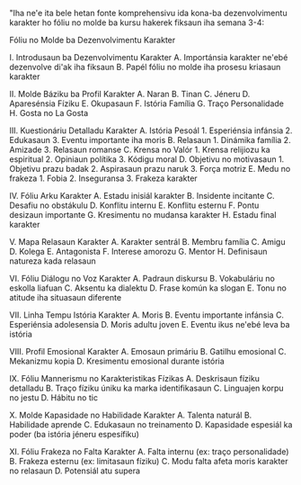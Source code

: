 "Iha ne'e ita bele hetan fonte komprehensivu ida kona-ba dezenvolvimentu karakter ho fóliu no molde ba kursu hakerek fiksaun iha semana 3-4:

Fóliu no Molde ba Dezenvolvimentu Karakter

I. Introdusaun ba Dezenvolvimentu Karakter
   A. Importánsia karakter ne'ebé dezenvolve di'ak iha fiksaun
   B. Papél fóliu no molde iha prosesu kriasaun karakter

II. Molde Báziku ba Profil Karakter
    A. Naran
    B. Tinan
    C. Jéneru
    D. Aparesénsia Fíziku
    E. Okupasaun
    F. Istória Família
    G. Traço Personalidade
    H. Gosta no La Gosta

III. Kuestionáriu Detalladu Karakter
     A. Istória Pesoál
        1. Esperiénsia infánsia
        2. Edukasaun
        3. Eventu importante iha moris
     B. Relasaun
        1. Dinámika família
        2. Amizade
        3. Relasaun romanse
     C. Krensa no Valór
        1. Krensa relijiozu ka espiritual
        2. Opiniaun polítika
        3. Kódigu moral
     D. Objetivu no motivasaun
        1. Objetivu prazu badak
        2. Aspirasaun prazu naruk
        3. Força motriz
     E. Medu no frakeza
        1. Fobia
        2. Inseguransa
        3. Frakeza karakter

IV. Fóliu Arku Karakter
    A. Estadu inisiál karakter
    B. Insidente incitante
    C. Desafiu no obstákulu
    D. Konflitu internu
    E. Konflitu esternu
    F. Pontu desizaun importante
    G. Kresimentu no mudansa karakter
    H. Estadu final karakter

V. Mapa Relasaun Karakter
   A. Karakter sentrál
   B. Membru família
   C. Amigu
   D. Kolega
   E. Antagonista
   F. Interese amorozu
   G. Mentor
   H. Definisaun natureza kada relasaun

VI. Fóliu Diálogu no Voz Karakter
    A. Padraun diskursu
    B. Vokabuláriu no eskolla liafuan
    C. Aksentu ka dialektu
    D. Frase komún ka slogan
    E. Tonu no atitude iha situasaun diferente

VII. Linha Tempu Istória Karakter
     A. Moris
     B. Eventu importante infánsia
     C. Esperiénsia adolesensia
     D. Moris adultu joven
     E. Eventu ikus ne'ebé leva ba istória

VIII. Profil Emosional Karakter
      A. Emosaun primáriu
      B. Gatilhu emosional
      C. Mekanizmu kopia
      D. Kresimentu emosional durante istória

IX. Fóliu Mannerismu no Karakteristikas Fízikas
    A. Deskrisaun fíziku detalladu
    B. Traço fíziku úniku ka marka identifikasaun
    C. Linguajen korpu no jestu
    D. Hábitu no tic

X. Molde Kapasidade no Habilidade Karakter
   A. Talenta naturál
   B. Habilidade aprende
   C. Edukasaun no treinamento
   D. Kapasidade espesiál ka poder (ba istória jéneru espesífiku)

XI. Fóliu Frakeza no Falta Karakter
    A. Falta internu (ex: traço personalidade)
    B. Frakeza esternu (ex: limitasaun fíziku)
    C. Modu falta afeta moris karakter no relasaun
    D. Potensiál atu supera
